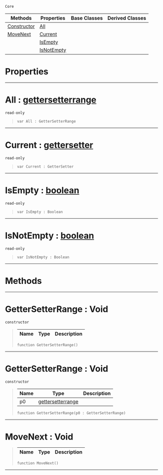  `Core`

|Methods|Properties|Base Classes|Derived Classes|
|---|---|---|---|
|[ Constructor](https://github.com/zeroengineteam/ZeroDocs/code_reference/zilch_base_types/gettersetterrange.markdown#gettersetterrange-void)|[ All](https://github.com/zeroengineteam/ZeroDocs/code_reference/zilch_base_types/gettersetterrange.markdown#all-zero-engine-document)| | |
|[ MoveNext](https://github.com/zeroengineteam/ZeroDocs/code_reference/zilch_base_types/gettersetterrange.markdown#movenext-void)|[ Current](https://github.com/zeroengineteam/ZeroDocs/code_reference/zilch_base_types/gettersetterrange.markdown#current-zero-engine-docu)| | |
| |[ IsEmpty](https://github.com/zeroengineteam/ZeroDocs/code_reference/zilch_base_types/gettersetterrange.markdown#isempty-zero-engine-docu)| | |
| |[ IsNotEmpty](https://github.com/zeroengineteam/ZeroDocs/code_reference/zilch_base_types/gettersetterrange.markdown#isnotempty-zero-engine-d)| | |


 #  Properties


---  
 #  All : [gettersetterrange](https://github.com/zeroengineteam/ZeroDocs/code_reference/zilch_base_types/gettersetterrange.markdown)

 `read-only`

> 
> ``` lang=cpp, name=Zilch
> var All : GetterSetterRange


---  
 #  Current : [gettersetter](https://github.com/zeroengineteam/ZeroDocs/code_reference/zilch_base_types/gettersetter.markdown)

 `read-only`

> 
> ``` lang=cpp, name=Zilch
> var Current : GetterSetter


---  
 #  IsEmpty : [boolean](https://github.com/zeroengineteam/ZeroDocs/code_reference/zilch_base_types/boolean.markdown)

 `read-only`

> 
> ``` lang=cpp, name=Zilch
> var IsEmpty : Boolean


---  
 #  IsNotEmpty : [boolean](https://github.com/zeroengineteam/ZeroDocs/code_reference/zilch_base_types/boolean.markdown)

 `read-only`

> 
> ``` lang=cpp, name=Zilch
> var IsNotEmpty : Boolean


---  
 #  Methods


---  
 #  GetterSetterRange : Void

 `constructor`

> 
> |Name|Type|Description|
> |---|---|---|
> ``` lang=cpp, name=Zilch
> function GetterSetterRange()
> ``` 


---  
 #  GetterSetterRange : Void

 `constructor`

> 
> |Name|Type|Description|
> |---|---|---|
> |p0|[gettersetterrange](https://github.com/zeroengineteam/ZeroDocs/code_reference/zilch_base_types/gettersetterrange.markdown)| |
> ``` lang=cpp, name=Zilch
> function GetterSetterRange(p0 : GetterSetterRange)
> ``` 


---  
 #  MoveNext : Void

> 
> |Name|Type|Description|
> |---|---|---|
> ``` lang=cpp, name=Zilch
> function MoveNext()
> ``` 


---  
 

 